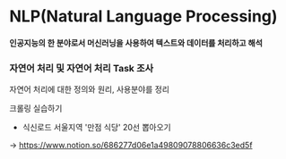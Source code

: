 # NLP(Natural Language Processing)
#### 인공지능의 한 분야로서 머신러닝을 사용하여 텍스트와 데이터를 처리하고 해석

### 자연어 처리 및 자연어 처리 Task 조사
자연어 처리에 대한 정의와 원리, 사용분야를 정리

크롤링 실습하기

- 식신로드 서울지역 '만점 식당' 20선 뽑아오기

-> https://www.notion.so/686277d06e1a49809078806636c3ed5f

